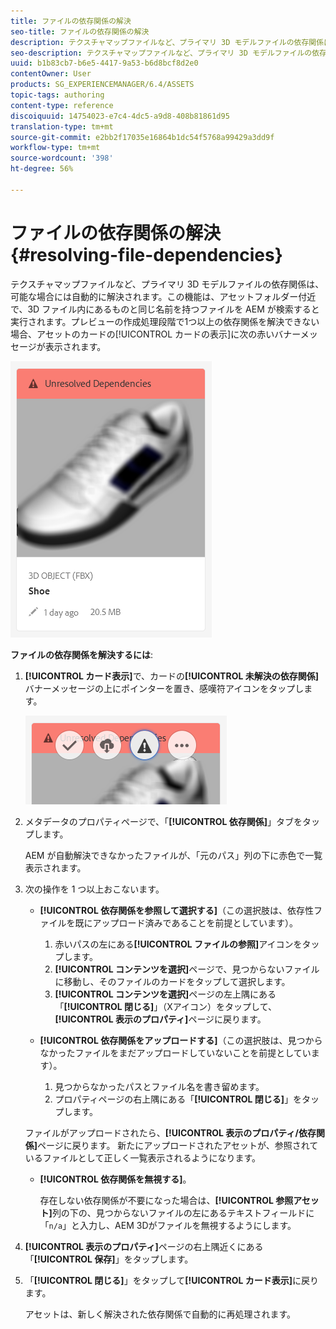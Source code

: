 ```yaml
---
title: ファイルの依存関係の解決
seo-title: ファイルの依存関係の解決
description: テクスチャマップファイルなど、プライマリ 3D モデルファイルの依存関係は、可能な場合には自動的に解決されます。この機能は、アセットフォルダー付近で、3D ファイル内にあるものと同じ名前を持つファイルを AEM が検索すると実行されます。
seo-description: テクスチャマップファイルなど、プライマリ 3D モデルファイルの依存関係は、可能な場合には自動的に解決されます。この機能は、アセットフォルダー付近で、3D ファイル内にあるものと同じ名前を持つファイルを AEM が検索すると実行されます。
uuid: b1b83cb7-b6e5-4417-9a53-b6d8bcf8d2e0
contentOwner: User
products: SG_EXPERIENCEMANAGER/6.4/ASSETS
topic-tags: authoring
content-type: reference
discoiquuid: 14754023-e7c4-4dc5-a9d8-408b81861d95
translation-type: tm+mt
source-git-commit: e2bb2f17035e16864b1dc54f5768a99429a3dd9f
workflow-type: tm+mt
source-wordcount: '398'
ht-degree: 56%

---
```



# ファイルの依存関係の解決{#resolving-file-dependencies}

テクスチャマップファイルなど、プライマリ 3D モデルファイルの依存関係は、可能な場合には自動的に解決されます。この機能は、アセットフォルダー付近で、3D ファイル内にあるものと同じ名前を持つファイルを AEM が検索すると実行されます。プレビューの作成処理段階で1つ以上の依存関係を解決できない場合、アセットのカードの[!UICONTROL カードの表示]に次の赤いバナーメッセージが表示されます。

![chlimage_1-189](assets/chlimage_1-189.png)

**ファイルの依存関係を解決するには**:

1. **[!UICONTROL カード表示]**&#x200B;で、カードの&#x200B;**[!UICONTROL 未解決の依存関係]**&#x200B;バナーメッセージの上にポインターを置き、感嘆符アイコンをタップします。

   ![chlimage_1-190](assets/chlimage_1-190.png)

1. メタデータのプロパティページで、「**[!UICONTROL 依存関係]**」タブをタップします。

   AEM が自動解決できなかったファイルが、「元のパス」列の下に赤色で一覧表示されます。

1. 次の操作を 1 つ以上おこないます。

   * **[!UICONTROL 依存関係を参照して選択する]**（この選択肢は、依存性ファイルを既にアップロード済みであることを前提としています）。

      1. 赤いパスの左にある&#x200B;**[!UICONTROL ファイルの参照]**&#x200B;アイコンをタップします。
      1. **[!UICONTROL コンテンツを選択]**&#x200B;ページで、見つからないファイルに移動し、そのファイルのカードをタップして選択します。
      1. **[!UICONTROL コンテンツを選択]**&#x200B;ページの左上隅にある「**[!UICONTROL 閉じる]**」（Xアイコン）をタップして、**[!UICONTROL 表示のプロパティ]**&#x200B;ページに戻ります。
   * **[!UICONTROL 依存関係をアップロードする]**（この選択肢は、見つからなかったファイルをまだアップロードしていないことを前提としています）。

      1. 見つからなかったパスとファイル名を書き留めます。
      1. プロパティページの右上隅にある「**[!UICONTROL 閉じる]**」をタップします。

   ファイルがアップロードされたら、**[!UICONTROL 表示のプロパティ/依存関係]**&#x200B;ページに戻ります。 新たにアップロードされたアセットが、参照されているファイルとして正しく一覧表示されるようになります。

   * **[!UICONTROL 依存関係を無視する]**。

      存在しない依存関係が不要になった場合は、**[!UICONTROL 参照アセット]**&#x200B;列の下の、見つからないファイルの左にあるテキストフィールドに「`n/a`」と入力し、AEM 3Dがファイルを無視するようにします。



1. **[!UICONTROL 表示のプロパティ]**&#x200B;ページの右上隅近くにある「**[!UICONTROL 保存]**」をタップします。
1. 「**[!UICONTROL 閉じる]**」をタップして&#x200B;**[!UICONTROL カード表示]**&#x200B;に戻ります。

   アセットは、新しく解決された依存関係で自動的に再処理されます。

